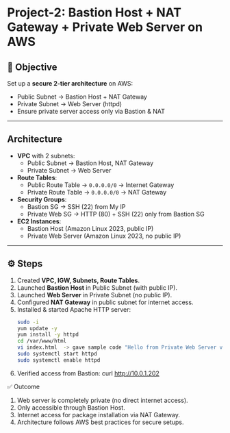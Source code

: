 # Project-2: Bastion Host + NAT Gateway + Private Web Server on AWS

## 📌 Objective

Set up a **secure 2-tier architecture** on AWS:

- Public Subnet → Bastion Host + NAT Gateway
- Private Subnet → Web Server (httpd)
- Ensure private server access only via Bastion & NAT

---

## Architecture

- **VPC** with 2 subnets:
  - Public Subnet → Bastion Host, NAT Gateway
  - Private Subnet → Web Server
- **Route Tables**:
  - Public Route Table → `0.0.0.0/0` → Internet Gateway
  - Private Route Table → `0.0.0.0/0` → NAT Gateway
- **Security Groups**:
  - Bastion SG → SSH (22) from My IP
  - Private Web SG → HTTP (80) + SSH (22) only from Bastion SG
- **EC2 Instances**:
  - Bastion Host (Amazon Linux 2023, public IP)
  - Private Web Server (Amazon Linux 2023, no public IP)

---

## ⚙️ Steps

1. Created **VPC, IGW, Subnets, Route Tables**.
2. Launched **Bastion Host** in Public Subnet (with public IP).
3. Launched **Web Server** in Private Subnet (no public IP).
4. Configured **NAT Gateway** in public subnet for internet access.
5. Installed & started Apache HTTP server:
   ```bash
   sudo -i
   yum update -y
   yum install -y httpd
   cd /var/www/html
   vi index.html  -> gave sample code "Hello from Private Web Server via Bastion!"
   sudo systemctl start httpd
   sudo systemctl enable httpd
   ```
6. Verified access from Bastion: curl http://10.0.1.202

✅ Outcome

1. Web server is completely private (no direct internet access).
2. Only accessible through Bastion Host.
3. Internet access for package installation via NAT Gateway.
4. Architecture follows AWS best practices for secure setups.
